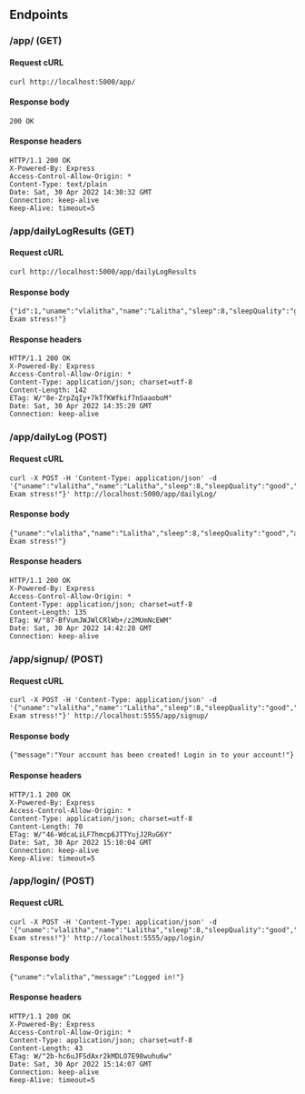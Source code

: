## Endpoints

### /app/ (GET)

#### Request cURL

```
curl http://localhost:5000/app/
```

#### Response body
```
200 OK
```

#### Response headers

```
HTTP/1.1 200 OK
X-Powered-By: Express
Access-Control-Allow-Origin: *
Content-Type: text/plain
Date: Sat, 30 Apr 2022 14:30:32 GMT
Connection: keep-alive
Keep-Alive: timeout=5
```

### /app/dailyLogResults (GET)

#### Request cURL

```
curl http://localhost:5000/app/dailyLogResults
```

#### Response body
```
{"id":1,"uname":"vlalitha","name":"Lalitha","sleep":8,"sleepQuality":"good","appetite":"neutral","mood":"okay","reflect":"Final Exam stress!"}
```

#### Response headers

```
HTTP/1.1 200 OK
X-Powered-By: Express
Access-Control-Allow-Origin: *
Content-Type: application/json; charset=utf-8
Content-Length: 142
ETag: W/"8e-ZrpZqIy+7kTfKWfkif7nSaaoboM"
Date: Sat, 30 Apr 2022 14:35:20 GMT
Connection: keep-alive
```

### /app/dailyLog (POST)

#### Request cURL

```
curl -X POST -H 'Content-Type: application/json' -d '{"uname":"vlalitha","name":"Lalitha","sleep":8,"sleepQuality":"good","appetite":"neutral","mood":"okay","reflect":"Final Exam stress!"}' http://localhost:5000/app/dailyLog/ 
```

#### Response body
```
{"uname":"vlalitha","name":"Lalitha","sleep":8,"sleepQuality":"good","appetite":"neutral","mood":"okay","reflect":"Final Exam stress!"}
```

#### Response headers
```
HTTP/1.1 200 OK
X-Powered-By: Express
Access-Control-Allow-Origin: *
Content-Type: application/json; charset=utf-8
Content-Length: 135
ETag: W/"87-BfVumJWJWlCRlWb+/z2MUmNcEWM"
Date: Sat, 30 Apr 2022 14:42:28 GMT
Connection: keep-alive
```
### /app/signup/ (POST)

#### Request cURL

```
curl -X POST -H 'Content-Type: application/json' -d '{"uname":"vlalitha","name":"Lalitha","sleep":8,"sleepQuality":"good","appetite":"neutral","mood":"okay","reflect":"Final Exam stress!"}' http://localhost:5555/app/signup/  
```

#### Response body
```
{"message":"Your account has been created! Login in to your account!"}
```

#### Response headers
```
HTTP/1.1 200 OK
X-Powered-By: Express
Access-Control-Allow-Origin: *
Content-Type: application/json; charset=utf-8
Content-Length: 70
ETag: W/"46-WdcaLiLF7hmcp6JTTYujJ2RuG6Y"
Date: Sat, 30 Apr 2022 15:10:04 GMT
Connection: keep-alive
Keep-Alive: timeout=5
```
### /app/login/ (POST)

#### Request cURL

```
curl -X POST -H 'Content-Type: application/json' -d '{"uname":"vlalitha","name":"Lalitha","sleep":8,"sleepQuality":"good","appetite":"neutral","mood":"okay","reflect":"Final Exam stress!"}' http://localhost:5555/app/login/ 
```

#### Response body
```
{"uname":"vlalitha","message":"Logged in!"}
```

#### Response headers
```
HTTP/1.1 200 OK
X-Powered-By: Express
Access-Control-Allow-Origin: *
Content-Type: application/json; charset=utf-8
Content-Length: 43
ETag: W/"2b-hc6uJFSdAxr2kMDLO7E98wuhu6w"
Date: Sat, 30 Apr 2022 15:14:07 GMT
Connection: keep-alive
Keep-Alive: timeout=5
```